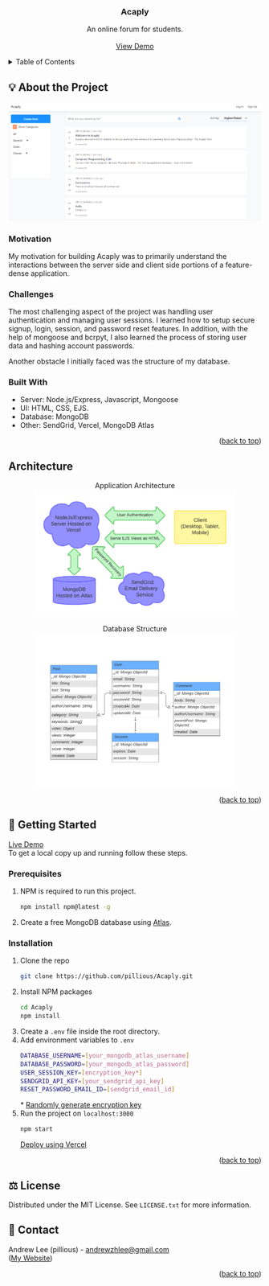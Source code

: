 <div id="top"></div>

<!-- PROJECT LOGO -->
<br />
<div align="center">
<h3 align="center">Acaply</h3>

  <p align="center">
    An online forum for students.
    <br /><br />
    <a href="https://acaply-alpha-fawn.vercel.app/">View Demo</a>
  </p>
</div>

<details>
  <summary>Table of Contents</summary>
  
  - [About the Project](#-about-the-project)
    - [Motivation](#motivation)
    - [Challenges](#challenges)
    - [Built With](#built-with)
  - [Architecture](#architecture)
  - [Getting Started](#-getting-started)
    - [Prerequisites](#prerequisites)
    - [Installation](#installation)
  - [License](#-license)
  - [Contact](#-contact)
</details>

<!-- About -->

## 💡 About the Project

![App Screenshot](./assets/app.png)

### Motivation

My motivation for building Acaply was to primarily understand the interactions between the server side and client side portions of a feature-dense application.

### Challenges

The most challenging aspect of the project was handling user authentication and managing user sessions. I learned how to setup secure signup, login, session, and password reset features. In addition, with the help of mongoose and bcrpyt, I also learned the process of storing user data and hashing account passwords.

<!-- TODO -->

Another obstacle I initially faced was the structure of my database.

### Built With

-   Server: Node.js/Express, Javascript, Mongoose
-   UI: HTML, CSS, EJS.
-   Database: MongoDB
-   Other: SendGrid, Vercel, MongoDB Atlas

<p align="right">(<a href="#top">back to top</a>)</p>

<!-- Architecture -->

## Architecture

<center>Application Architecture</center>
<div align="center">
    <img src="./assets/architecture.png" alt="Application Architecture" title="Application Architecture" width="400" align="center" />
</div>
<br/>
<center>Database Structure</center>
<div align="center">
    <img src="./assets/database.png" alt="Database Structure" title="Database Structure" width="400" align="center" />
</div>

<p align="right">(<a href="#top">back to top</a>)</p>

<!-- GETTING STARTED -->

## 🚀 Getting Started

[Live Demo](https://acaply-alpha-fawn.vercel.app/)
<br>
To get a local copy up and running follow these steps.

### Prerequisites

1. NPM is required to run this project.

    ```sh
    npm install npm@latest -g
    ```

2. Create a free MongoDB database using [Atlas](https://www.mongodb.com/cloud).

### Installation

1. Clone the repo
    ```sh
    git clone https://github.com/pillious/Acaply.git
    ```
2. Install NPM packages
    ```sh
    cd Acaply
    npm install
    ```
3. Create a `.env` file inside the root directory.
4. Add environment variables to `.env`
    ```sh
    DATABASE_USERNAME=[your_mongodb_atlas_username]
    DATABASE_PASSWORD=[your_mongodb_atlas_password]
    USER_SESSION_KEY=[encryption_key*]
    SENDGRID_API_KEY=[your_sendgrid_api_key]
    RESET_PASSWORD_EMAIL_ID=[sendgrid_email_id]
    ```
    \* [Randomly generate encryption key](https://www.allkeysgenerator.com/Random/Security-Encryption-Key-Generator.aspx)
5. Run the project on `localhost:3000`
    ```sh
    npm start
    ```
    [Deploy using Vercel](https://vercel.com/docs/concepts/deployments/overview)

<p align="right">(<a href="#top">back to top</a>)</p>

<!-- LICENSE -->

## ⚖️ License

Distributed under the MIT License. See `LICENSE.txt` for more information.

<!-- CONTACT -->

## 🎯 Contact

Andrew Lee (pillious) - andrewzhlee@gmail.com
<br>
([My Website](https://andrewzh.com))

<p align="right">(<a href="#top">back to top</a>)</p>

